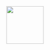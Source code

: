 
<!---
arielfernando1/arielfernando1 is a ✨ special ✨ repository because its `README.md` (this file) appears on your GitHub profile.
You can click the Preview link to take a look at your changes.
--->
<div id="header" align="center">
  <img src="https://media.tenor.com/XfLV1PmF88oAAAAC/homer-simpson-the-simpsons.gif" width="100"/>
</div>
